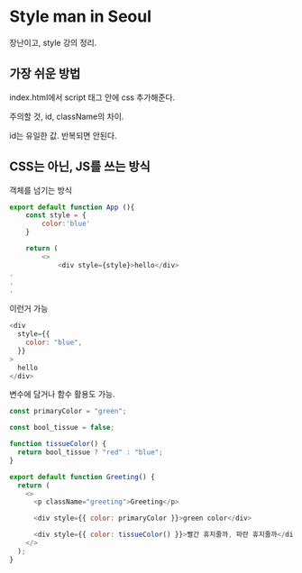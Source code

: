 # Style man in Seoul

장난이고, style 강의 정리.

## 가장 쉬운 방법

index.html에서 script 태그 안에 css 추가해준다.

주의할 것, id, className의 차이.

id는 유일한 값. 반복되면 안된다.

## CSS는 아닌, JS를 쓰는 방식

객체를 넘기는 방식

```js
export default function App (){
    const style = {
        color:'blue'
    }

    return (
        <>
            <div style={style}>hello</div>
.
.
.
```

이런거 가능

```js
<div
  style={{
    color: "blue",
  }}
>
  hello
</div>
```

변수에 담거나 함수 활용도 가능.

```js
const primaryColor = "green";

const bool_tissue = false;

function tissueColor() {
  return bool_tissue ? "red" : "blue";
}

export default function Greeting() {
  return (
    <>
      <p className="greeting">Greeting</p>

      <div style={{ color: primaryColor }}>green color</div>

      <div style={{ color: tissueColor() }}>빨간 휴지줄까, 파란 휴지줄까</div>
    </>
  );
}
```
